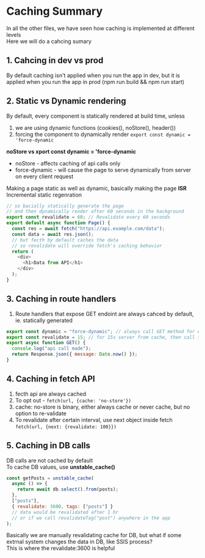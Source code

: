 # Caching Summary

In all the other files, we have seen how caching is implemented at different levels  
Here we will do a cahcing sumary

## 1. Cahcing in dev vs prod

By default caching isn't applied when you run the app in dev, but it is applied when you run the app in prod (npm run build && npm run start)

## 2. Static vs Dynamic rendering

By default, every component is statically rendered at build time, unless

1. we are using dynamic functions (cookies(), noStore(), header())
2. forcing the component to dynamically render `export const dynamic = 'force-dynamic`

**noStore vs xport const dynamic = 'force-dynamic**

- noStore - affects caching of api calls only
- force-dynamic - will cause the page to serve dynamically from server on every client request

Making a page static as well as dynamic, basically making the page **ISR** Incremental static regenration

```javascript
// so bacially statically generate the page
// and then dynamically render after 60 seconds in the background
export const revalidate = 60; // Revalidate every 60 seconds
export default async function Page() {
  const res = await fetch("https://api.example.com/data");
  const data = await res.json();
  // but fecth by default caches the data
  // so revalidate will override fetch's caching behavior
  return (
    <div>
      <h1>Data from API</h1>
    </div>
  );
}
```

## 3. Caching in route handlers

1. Route handlers that expose GET endoint are always cahced by default, ie. statically generated

```javascript
export const dynamic = "force-dynamic"; // always call GET method for each request
export const revalidate = 15; // for 15s server from cache, then call the GET method
export async function GET() {
  console.log("api call made");
  return Response.json({ message: Date.now() });
}
```

## 4. Caching in fetch API

1. fecth api are always cached
2. To opt out - `fetch(url, {cache: 'no-store'})`
3. cache: no-store is binary, either always cache or never cache, but no option to re-validate
4. To revalidate after certain interval, use next object inside fetch `fetch(url, {next: {revalidate: 100}})`

## 5. Caching in DB calls

DB calls are not cached by default  
To cache DB values, use **unstable_cache()**

```javascript
const getPosts = unstable_cache(
  async () => {
    return await db.select().from(posts);
  },
  ["posts"],
  { revalidate: 3600, tags: ["posts"] }
  // data would be revalidated after 1 hr
  // or if we call revalidateTag("post") anywhere in the app
);
```

Basically we are manually revalidating cache for DB, but what if some extrnal system changes the data in DB, like SSIS process?  
This is where the revalidate:3600 is helpful
